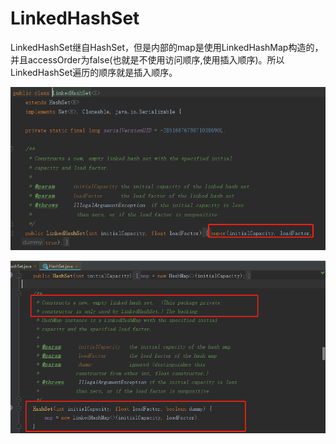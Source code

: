# LinkedHashSet

LinkedHashSet继自HashSet，但是内部的map是使用LinkedHashMap构造的，并且accessOrder为false(也就是不使用访问顺序,使用插入顺序)。所以LinkedHashSet遍历的顺序就是插入顺序。

![](../../pics/LinkedHashSet内部实现.png)

![](../../pics/LinkedHashSet内部实现02.png)